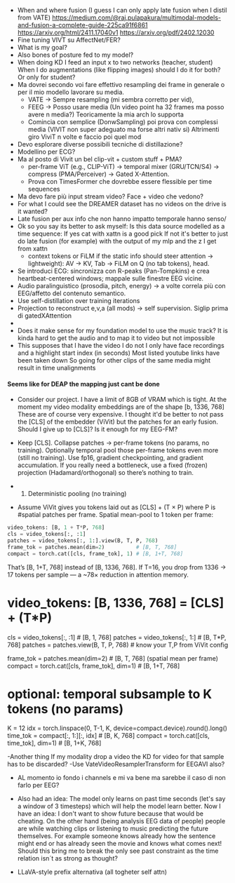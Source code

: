 - When and where fusion (I guess I can only apply late fusion when I distil from VATE)
  https://medium.com/@raj.pulapakura/multimodal-models-and-fusion-a-complete-guide-225ca91f6861
  https://arxiv.org/html/2411.17040v1
  https://arxiv.org/pdf/2402.12030
- Fine tuning VIVT su AffectNet/FER?
- What is my goal?
- Also bones of posture fed to my model?
- When doing KD I feed an input x to two networks (teacher, student) When I do augmentations (like flipping images)
  should I do it for both? Or only for student?
- Ma dovrei secondo voi fare effettivo resampling dei frame in generale o per il mio modello lavorare su media.
    - VATE -> Sempre resampling (mi sembra corretto per vid),
    - FEEG -> Posso usare media (Un video point ha 32 frames ma posso avere n media?) Teoricamente la mia arch lo
      supporta
    - Comincia con semplice (DonwSampling) poi prova con complessi media (VIVIT non super adeguato ma forse altri nativ si)
      Altrimenti giro ViviT n volte e faccio poi quel mod
- Devo esplorare diverse possibili tecniche di distillazione?
- Modellino per ECG?
- Ma al posto di Vivit un bel clip-vit + custom stuff + PMA?
  - per-frame ViT (e.g., CLIP-ViT) → temporal mixer (GRU/TCN/S4) → compress (PMA/Perceiver) → Gated X-Attention.
  - Prova con TimesFormer che dovrebbe essere flessible per time sequences
- Ma devo fare più input stream video? Face + video che vedono?
- For what I could see the DREAMER dataset has no videos on the drive is it wanted?
- Late fusion per aux info che non hanno impatto temporale hanno senso/
- Ok so you say its better to ask myself: Is this data source modelled as a time sequence: If yes cat with xattn is a good pick If not it's better to just do late fusion (for example) with the output of my mlp and the z I get from xattn
  - context tokens or FiLM if the static info should steer attention -> lightweight): AV → KV, Tab → FiLM on Q (no tab tokens), head.
- Se introduci ECG: sincronizza con R-peaks (Pan-Tompkins) e crea heartbeat-centered windows; mappale sulle finestre EEG vicine.
- Audio paralinguistico (prosodia, pitch, energy) → a volte correla più con EEG/affetto del contenuto semantico.
- Use self-distillation over training iterations
- Projection to reconstruct e,v,a (all mods) -> self supervision. Siglip prima di gatedXAttention
- 
- Does it make sense for my foundation model to use the music track? It is kinda hard to get the audio and to map it to video but not impossible
- This supposes that I have the video I do not I only have face recordings and a highlight start index (in seconds) Most listed youtube links have been taken down So going for other clips of the same media might result in time unalignments
#### Seems like for DEAP the mapping just cant be done

- Consider our project. I have a limit of 8GB of VRAM which is tight. At the moment my video modality embeddings are of the shape [b, 1336, 768] These are of course very expensive. I thought it'd be better to not pass the [CLS] of the embedder (ViVit) but the patches for an early fusion. Should I give up to [CLS]? Is it enough for my EEG-FM?
- Keep [CLS]. 
Collapse patches → per-frame tokens (no params, no training).
Optionally temporal pool those per-frame tokens even more (still no training).
Use fp16, gradient checkpointing, and gradient accumulation.
If you really need a bottleneck, use a fixed (frozen) projection (Hadamard/orthogonal) so there’s nothing to train.
- 1) Deterministic pooling (no training)

- Assume ViVit gives you tokens laid out as [CLS] + (T × P) where P is #spatial patches per frame.
Spatial mean-pool to 1 token per frame:
```py
video_tokens: [B, 1 + T*P, 768]
cls = video_tokens[:, :1]
patches = video_tokens[:, 1:].view(B, T, P, 768)
frame_tok = patches.mean(dim=2)          # [B, T, 768]
compact = torch.cat([cls, frame_tok], 1) # [B, 1+T, 768]
```
That’s [B, 1+T, 768] instead of [B, 1336, 768].
If T=16, you drop from 1336 → 17 tokens per sample — a ~78× reduction in attention memory.

# video_tokens: [B, 1336, 768] = [CLS] + (T*P)
cls = video_tokens[:, :1]                     # [B, 1, 768]
patches = video_tokens[:, 1:]                 # [B, T*P, 768]
patches = patches.view(B, T, P, 768)          # know your T,P from ViVit config

frame_tok = patches.mean(dim=2)               # [B, T, 768]  (spatial mean per frame)
compact = torch.cat([cls, frame_tok], dim=1)  # [B, 1+T, 768]

# optional: temporal subsample to K tokens (no params)
K = 12
idx = torch.linspace(0, T-1, K, device=compact.device).round().long()
time_tok = compact[:, 1:][:, idx]             # [B, K, 768]
compact = torch.cat([cls, time_tok], dim=1)   # [B, 1+K, 768]


-Another thing If my modality drop a video the KD for video for that sample has to be discarded?
-Use VateVideoResamplerTransform for EEGAVI also?
- AL momento io fondo i channels e mi va bene ma sarebbe il caso di non farlo per EEG?

- Also had an idea: The model only learns on past time seconds (let's say a window of 3 timesteps) which will help the model learn better. Now I have an idea: I don't want to show future because that would be cheating. On the other hand (being analysis EEG data of people) people are while watching clips or listening to music predicting the future themselves. For example someone knows already how the sentence might end or has already seen the movie and knows what comes next! Should this bring me to break the only see past constraint as the time relation isn´t as strong as thought?
- LLaVA-style prefix alternativa (all togheter self attn)